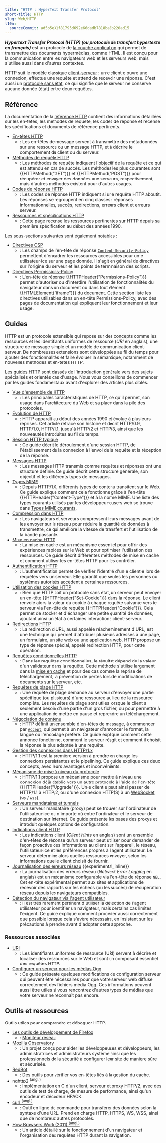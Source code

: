 ```yaml
---
title: "HTTP : HyperText Transfer Protocol"
short-title: HTTP
slug: Web/HTTP
l10n:
  sourceCommit: ad5b5e31f81795d692e66dadb7818ba8b220ad15
---
```


**_<i lang="en">Hypertext Transfer Protocol</i> (HTTP) (ou protocole de transfert hypertexte en français)_** est un protocole de [la couche application](https://fr.wikipedia.org/wiki/Couche_application) qui permet de transmettre des documents hypermédias, comme HTML. Il est conçu pour la communication entre les navigateurs web et les serveurs web, mais s'utilise aussi dans d'autres contextes.

HTTP suit le modèle classique [client-serveur](https://fr.wikipedia.org/wiki/Client-serveur)&nbsp;: un·e client·e ouvre une connexion, effectue une requête et attend de recevoir une réponse. C'est aussi un [protocole sans état](https://fr.wikipedia.org/wiki/Protocole_sans_état), ce qui signifie que le serveur ne conserve aucune donnée (état) entre deux requêtes.

## Référence

La documentation de la [référence HTTP](/fr/docs/Web/HTTP/Reference) contient des informations détaillées sur les en-têtes, les méthodes de requête, les codes de réponse et recense les spécifications et documents de référence pertinents.

- [En-têtes HTTP](/fr/docs/Web/HTTP/Reference/Headers)
  - : Les en-têtes de message servent à transmettre des métadonnées sur une ressource ou un message HTTP, et à décrire le comportement du client ou du serveur.
- [Méthodes de requête HTTP](/fr/docs/Web/HTTP/Reference/Methods)
  - : Les méthodes de requête indiquent l'objectif de la requête et ce qui est attendu en cas de succès.
    Les méthodes les plus courantes sont {{HTTPMethod("GET")}} et {{HTTPMethod("POST")}} pour récupérer et envoyer des données aux serveurs, respectivement, mais d'autres méthodes existent pour d'autres usages.
- [Codes de réponse HTTP](/fr/docs/Web/HTTP/Reference/Status)
  - : Les codes de réponse HTTP indiquent si une requête HTTP aboutit. Les réponses se regroupent en cinq classes&nbsp;: réponses informationnelles, succès, redirections, erreurs client et erreurs serveur.
- [Ressources et spécifications HTTP](/en-US/docs/Web/HTTP/Reference/Resources_and_specifications)
  - : Cette page recense les ressources pertinentes sur HTTP depuis sa première spécification au début des années 1990.

Les sous-sections suivantes sont également notables&nbsp;:

- [Directives CSP](/fr/docs/Web/HTTP/Reference/Headers/Content-Security-Policy)
  - : Les champs de l'en-tête de réponse [`Content-Security-Policy`](/fr/docs/Web/HTTP/Reference/Headers/Content-Security-Policy) permettent d'encadrer les ressources accessibles pour un·e utilisateur·ice sur une page donnée. Il s'agit en général de directives sur l'origine du serveur et les points de terminaison des scripts.
- [Directives Permissions-Policy](/en-US/docs/Web/HTTP/Reference/Headers/Permissions-Policy#directives)
  - : L'en-tête de réponse {{HTTPHeader("Permissions-Policy")}} permet d'autoriser ou d'interdire l'utilisation de fonctionnalités du navigateur dans un document ou dans tout élément {{HTMLElement("iframe")}} du document.
    Cette section liste les directives utilisables dans un en-tête Permissions-Policy, avec des pages de documentation qui expliquent leur fonctionnement et leur usage.

## Guides

HTTP est un protocole extensible qui repose sur des concepts comme les ressources et les identifiants uniformes de ressource (<i lang="en">URI</i> en anglais), une structure de message simple et un modèle de communication client-serveur.
De nombreuses extensions sont développées au fil du temps pour ajouter des fonctionnalités et faire évoluer la sémantique, notamment de nouvelles méthodes et en-têtes HTTP.

Les [guides HTTP](/fr/docs/Web/HTTP/Guides) sont classés de l'introduction générale vers des sujets spécialisés et orientés cas d'usage.
Nous vous conseillons de commencer par les guides fondamentaux avant d'explorer des articles plus ciblés.

- [Vue d'ensemble de HTTP](/fr/docs/Web/HTTP/Guides/Overview)
  - : Les principales caractéristiques de HTTP, ce qu'il permet, son usage dans l'architecture du Web et sa place dans la pile des protocoles.
- [Évolution de HTTP](/fr/docs/Web/HTTP/Guides/Evolution_of_HTTP)
  - : HTTP apparaît au début des années 1990 et évolue à plusieurs reprises.
    Cet article retrace son histoire et décrit HTTP/0.9, HTTP/1.0, HTTP/1.1, jusqu'à HTTP/2 et HTTP/3, ainsi que les nouveautés introduites au fil du temps.
- [Session HTTP typique](/fr/docs/Web/HTTP/Guides/Session)
  - : Ce guide décrit le déroulement d'une session HTTP, de l'établissement de la connexion à l'envoi de la requête et la réception de la réponse.
- [Messages HTTP](/fr/docs/Web/HTTP/Guides/Messages)
  - : Les messages HTTP transmis comme requêtes et réponses ont une structure définie.
    Ce guide décrit cette structure générale, son objectif et les différents types de messages.
- [Types MIME](/fr/docs/Web/HTTP/Guides/MIME_types)
  - : Depuis HTTP/1.0, différents types de contenu transitent sur le Web.
    Ce guide explique comment cela fonctionne grâce à l'en-tête {{HTTPHeader("Content-Type")}} et à la norme MIME.
    Une liste des types courants utilisés par les développeur·euse·s web se trouve dans [Types MIME courants](/fr/docs/Web/HTTP/Guides/MIME_types/Common_types).
- [Compression dans HTTP](/fr/docs/Web/HTTP/Guides/Compression)
  - : Les navigateurs et serveurs compressent leurs messages avant de les envoyer sur le réseau pour réduire la quantité de données à transmettre, ce qui améliore la vitesse de transfert et l'utilisation de la bande passante.
- [Mise en cache HTTP](/fr/docs/Web/HTTP/Guides/Caching)
  - : La mise en cache est un mécanisme essentiel pour offrir des expériences rapides sur le Web et pour optimiser l'utilisation des ressources.
    Ce guide décrit différentes méthodes de mise en cache et comment utiliser les en-têtes HTTP pour les contrôler.
- [Authentification HTTP](/fr/docs/Web/HTTP/Guides/Authentication)
  - : L'authentification permet de vérifier l'identité d'un·e client·e lors de requêtes vers un serveur.
    Elle garantit que seules les personnes ou systèmes autorisés accèdent à certaines ressources.
- [Utilisation des cookies HTTP](/fr/docs/Web/HTTP/Guides/Cookies)
  - : Bien que HTTP soit un protocole sans état, un serveur peut envoyer un en-tête {{HTTPHeader("Set-Cookie")}} dans la réponse.
    Le client renvoie alors la valeur du cookie à chaque requête suivante vers le serveur via l'en-tête de requête {{HTTPHeader("Cookie")}}.
    Cela permet de stocker et d'échanger une petite quantité de données, ajoutant ainsi un état à certaines interactions client-serveur.
- [Redirections HTTP](/fr/docs/Web/HTTP/Guides/Redirections)
  - : La redirection d'URL, aussi appelée réacheminement d'URL, est une technique qui permet d'attribuer plusieurs adresses à une page, un formulaire, un site web ou une application web.
    HTTP propose un type de réponse spécial, appelé redirection HTTP, pour cette opération.
- [Requêtes conditionnelles HTTP](/fr/docs/Web/HTTP/Guides/Conditional_requests)
  - : Dans les requêtes conditionnelles, le résultat dépend de la valeur d'un validateur dans la requête.
    Cette méthode s'utilise largement dans la [mise en cache](/fr/docs/Web/HTTP/Guides/Caching) et pour des cas comme la reprise de téléchargement, la prévention de pertes lors de modifications de documents sur le serveur, etc.
- [Requêtes de plage HTTP](/fr/docs/Web/HTTP/Guides/Range_requests)
  - : Une requête de plage demande au serveur d'envoyer une partie spécifique (ou plusieurs) d'une ressource au lieu de la ressource complète.
    Les requêtes de plage sont utiles lorsque le client a seulement besoin d'une partie d'un gros fichier, ou pour permettre à une application de mettre en pause et reprendre un téléchargement.
- [Négociation de contenu](/fr/docs/Web/HTTP/Guides/Content_negotiation)
  - : HTTP définit un ensemble d'en-têtes de message, à commencer par [`Accept`](/fr/docs/Web/HTTP/Reference/Headers/Accept), qui permet à un navigateur d'annoncer le format, la langue ou l'encodage préféré.
    Ce guide explique comment cette annonce fonctionne, comment le serveur réagit et comment il choisit la réponse la plus adaptée à une requête.
- [Gestion des connexions dans HTTP/1.x](/fr/docs/Web/HTTP/Guides/Connection_management_in_HTTP_1.x)
  - : HTTP/1.1 est la première version à prendre en charge les connexions persistantes et le pipelining.
    Ce guide explique ces deux concepts, avec leurs avantages et inconvénients.
- [Mécanisme de mise à niveau du protocole](/fr/docs/Web/HTTP/Guides/Protocol_upgrade_mechanism)
  - : HTTP/1.1 propose un mécanisme pour mettre à niveau une connexion déjà établie vers un autre protocole à l'aide de l'en-tête {{HTTPHeader("Upgrade")}}.
    Un·e client·e peut ainsi passer de HTTP/1.1 à HTTP/2, ou d'une connexion HTTP(S) à un [WebSocket](/fr/docs/Web/API/WebSocket) (`ws` / `wss`).
- [Serveurs mandataires et tunnels](/fr/docs/Web/HTTP/Guides/Proxy_servers_and_tunneling)
  - : Un serveur mandataire (proxy) peut se trouver sur l'ordinateur de l'utilisateur·ice ou n'importe où entre l'ordinateur et le serveur de destination sur Internet.
    Ce guide présente les bases des proxys et introduit quelques options de configuration.
- [Indications client HTTP](/fr/docs/Web/HTTP/Guides/Client_hints)
  - : Les indications client (<i lang="en">Client Hints</i> en anglais) sont un ensemble d'en-têtes de réponse qu'un serveur peut utiliser pour demander de façon proactive des informations au client sur l'appareil, le réseau, l'utilisateur·ice et les préférences propres à l'agent utilisateur.
    Le serveur détermine alors quelles ressources envoyer, selon les informations que le client choisit de fournir.
- [Journalisation des erreurs réseau](/fr/docs/Web/HTTP/Guides/Network_Error_Logging) {{experimental_inline}}
  - : La journalisation des erreurs réseau (<i lang="en">Network Error Logging</i> en anglais) est un mécanisme configurable via l'en-tête de réponse `NEL`.
    Cet en-tête expérimental permet aux sites et applications de recevoir des rapports sur les échecs (ou les succès) de récupération réseau depuis les navigateurs compatibles.
- [Détection du navigateur via l'agent utilisateur](/fr/docs/Web/HTTP/Guides/Browser_detection_using_the_user_agent)
  - : Il est très rarement pertinent d'utiliser la détection de l'agent utilisateur pour identifier un navigateur, mais certains cas limites l'exigent.
    Ce guide explique comment procéder aussi correctement que possible lorsque cela s'avère nécessaire, en insistant sur les précautions à prendre avant d'adopter cette approche.

### Ressources associées

- [URI](/fr/docs/Web/URI)
  - : Les identifiants uniformes de ressource (URI) servent à décrire et localiser des ressources sur le Web et sont un composant essentiel des requêtes HTTP.
- [Configurer un serveur pour les médias Ogg](/fr/docs/Web/Media/Guides/Formats/Configuring_servers_for_Ogg_media)
  - : Ce guide présente quelques modifications de configuration serveur qui peuvent être nécessaires pour que votre serveur web diffuse correctement des fichiers média Ogg.
    Ces informations peuvent aussi être utiles si vous rencontrez d'autres types de médias que votre serveur ne reconnaît pas encore.

## Outils et ressources

Outils utiles pour comprendre et déboguer HTTP.

- [Les outils de développement de Firefox](https://firefox-source-docs.mozilla.org/devtools-user/index.html)
  - : [Moniteur réseau](https://firefox-source-docs.mozilla.org/devtools-user/network_monitor/index.html)
- [Mozilla Observatory](/fr/observatory)
  - : Un projet conçu pour aider les développeuses et développeurs, les administratrices et administrateurs système ainsi que les professionnels de la sécurité à configurer leur site de manière sûre et sécurisée.
- [RedBot](https://redbot.org/)
  - : Des outils pour vérifier vos en-têtes liés à la gestion du cache.
- [nghttp2 <sup>(angl.)</sup>](https://github.com/nghttp2/nghttp2)
  - : Implémentation en C d'un client, serveur et proxy HTTP/2, avec des outils de test de charge, de mesure de performance, ainsi qu'un encodeur et décodeur HPACK.
- [curl <sup>(angl.)</sup>](https://github.com/curl/curl)
  - : Outil en ligne de commande pour transférer des données selon la syntaxe d'une URL.
    Prend en charge HTTP, HTTPS, WS, WSS, ainsi que de nombreux autres protocoles.
- [How Browsers Work (2011) <sup>(angl.)</sup>](https://web.dev/articles/howbrowserswork)
  - : Un article détaillé sur le fonctionnement d'un navigateur et l'organisation des requêtes HTTP durant la navigation.
